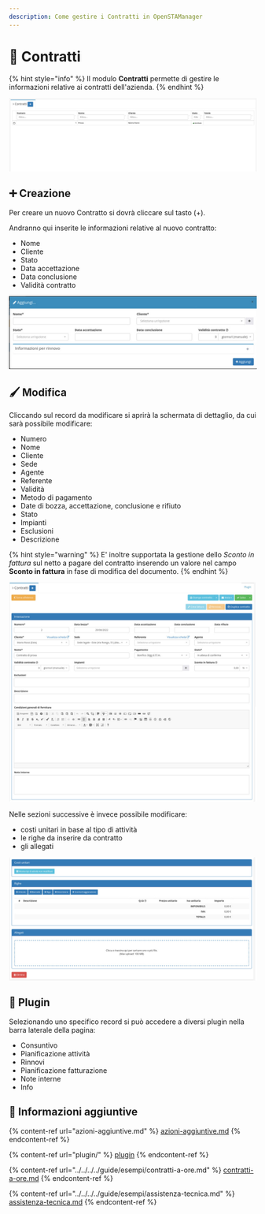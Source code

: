 ```yaml
---
description: Come gestire i Contratti in OpenSTAManager
---
```


# 🤝 Contratti

{% hint style="info" %}
Il modulo **Contratti** permette di gestire le informazioni relative ai contratti dell'azienda.
{% endhint %}

![](<../../../../.gitbook/assets/image (452).png>)

## ➕ Creazione

Per creare un nuovo Contratto si dovrà cliccare sul tasto (+).

Andranno qui inserite le informazioni relative al nuovo contratto:

* Nome
* Cliente
* Stato
* Data accettazione
* Data conclusione
* Validità contratto

![](../../../../.gitbook/assets/image.png)

## 🖌️ Modifica

Cliccando sul record da modificare si aprirà la schermata di dettaglio, da cui sarà possibile modificare:

* Numero
* Nome
* Cliente
* Sede
* Agente
* Referente
* Validità
* Metodo di pagamento
* Date di bozza, accettazione, conclusione e rifiuto
* Stato
* Impianti
* Esclusioni
* Descrizione

{% hint style="warning" %}
E' inoltre supportata la gestione dello _Sconto in fattura_ sul netto a pagare del contratto inserendo un valore nel campo **Sconto in fattura** in fase di modifica del documento.
{% endhint %}

![](../../../../.gitbook/assets/1.jpeg)

Nelle sezioni successive è invece possibile modificare:

* costi unitari in base al tipo di attività
* le righe da inserire da contratto
* gli allegati

![](../../../../.gitbook/assets/2.jpeg)

## 🔧 Plugin

Selezionando uno specifico record si può accedere a diversi plugin nella barra laterale della pagina:

* Consuntivo
* Pianificazione attività
* Rinnovi
* Pianificazione fatturazione
* Note interne
* Info

## 🔽 Informazioni aggiuntive

{% content-ref url="azioni-aggiuntive.md" %}
[azioni-aggiuntive.md](azioni-aggiuntive.md)
{% endcontent-ref %}

{% content-ref url="plugin/" %}
[plugin](plugin/)
{% endcontent-ref %}

{% content-ref url="../../../../guide/esempi/contratti-a-ore.md" %}
[contratti-a-ore.md](../../../../guide/esempi/contratti-a-ore.md)
{% endcontent-ref %}

{% content-ref url="../../../../guide/esempi/assistenza-tecnica.md" %}
[assistenza-tecnica.md](../../../../guide/esempi/assistenza-tecnica.md)
{% endcontent-ref %}
